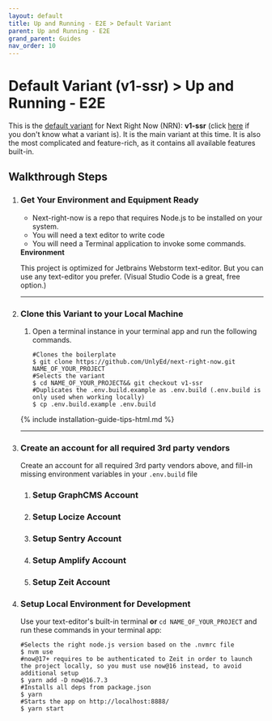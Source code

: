 ```yaml
---
layout: default
title: Up and Running - E2E > Default Variant
parent: Up and Running - E2E
grand_parent: Guides
nav_order: 10
---
```


# Default Variant (v1-ssr) > Up and Running - E2E 

<p class="fs-6 fw-300">
This is the <a href="/getting-started/pick-variant#v1-ssr---default-variant">default variant</a>  for Next Right Now (NRN): <strong>v1-ssr</strong> (click <a href="/concepts/variants">here</a> if you don't know what a variant is). It is the main variant at this time. It is also the most complicated and feature-rich, as it contains all available features built-in.
</p>

## Walkthrough Steps

<ol>
   <li class="step">
        <h3>Get Your Environment and Equipment Ready </h3>
        <div class="content">
            <ul>
                <li>Next-right-now is a repo that requires Node.js to be installed on your system.</li>
                <li>You will need a text editor to write code</li>
                <li>You will need a Terminal application to invoke some commands.</li>
            </ul>
            <div class="tip">
                <strong>Environment</strong>
                <p>This project is optimized for Jetbrains Webstorm text-editor. But you can use any text-editor you prefer. (Visual Studio Code is a great, free option.)</p>
            </div>
        </div>
        <hr>
   </li>
    <li class="step">
        <h3>Clone this Variant to your Local Machine</h3>
        <div class="content">
            <ol>
                <li>
                    <div class="sub-step">
                        <p>Open a terminal instance in your terminal app and run the following commands.</p>
                        <div class="language-bash highlighter-rouge">
                            <div class="highlight">
                            <pre class="highlight"><code><span class="nb">#Clones the boilerplate</span><br><span class="nv">$ </span>git clone https://github.com/UnlyEd/next-right-now.git <span class="mf">NAME_OF_YOUR_PROJECT</span><br><span class="nb">#Selects the variant</span><br><span class="nv">$ </span><span class="ow">cd </span><span class="mf">NAME_OF_YOUR_PROJECT</span>&& git checkout v1-ssr<br><span class="nb">#Duplicates the .env.build.example as .env.build (.env.build is only used when working locally)</span><br><span class="nv">$ </span>cp .env.build.example .env.build
</code></pre>
                            </div>
                        </div>
                    </div>
                </li>
            </ol>
            <div class="tip">
            {% include installation-guide-tips-html.md %}
            </div>
        </div>
        <hr>
   </li>
   <li class="step">
    <h3>Create an account for all required 3rd party vendors</h3>
    <div class="content">
    Create an account for all required 3rd party vendors above, and fill-in missing environment variables in your <code>.env.build</code> file
    <ol>
        <li class="substep">
            <h3>Setup GraphCMS Account</h3>
            <div class="content"></div>
        </li>
        <li class="substep">
            <h3>Setup Locize Account</h3>
            <div class="content"></div>
        </li>
        <li class="substep">
            <h3>Setup Sentry Account</h3>
            <div class="content"></div>
        </li>
        <li class="substep">
            <h3>Setup Amplify Account</h3>
            <div class="content"></div>
        </li>
        <li class="substep">
            <h3>Setup Zeit Account</h3>
            <div class="content"></div>
        </li>
    </ol>
    </div>
   </li>
   <li class="step">
        <h3>Setup Local Environment for Development</h3>
        <div class="content">
        <p>Use your text-editor's built-in terminal <strong>or</strong> <code>cd NAME_OF_YOUR_PROJECT</code> and run these commands in your terminal app:</p>
        <div class="language-bash highlighter-rouge">
                            <div class="highlight">
                            <pre class="highlight"><code><span class="nb">#Selects the right node.js version based on the .nvmrc file</span><br><span class="nv">$ </span>nvm use<br><span class="nb">#now@17+ requires to be authenticated to Zeit in order to launch the project locally, so you must use now@16 instead, to avoid additional setup</span><br><span class="nv">$ </span>yarn add -D now@16.7.3 <br><span class="nb">#Installs all deps from package.json</span><br><span class="nv">$ </span>yarn <br><span class="nb">#Starts the app on http://localhost:8888/</span><br><span class="nv">$ </span>yarn start <br>
</code></pre>
                            </div>
                        </div>
        </div>
   </li>
</ol>
